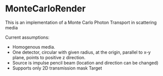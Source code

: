 # MonteCarloRender

This is an implementation of a Monte Carlo Photon Transport in scattering media

Current assumptions:
- Homogenous media.
- One detector, circular with given radius, at the origin, parallel to x-y plane, points to positive z direction.
- Source is impulse pencil beam (location and direction can be changed)
- Supports only 2D transmission mask Target
